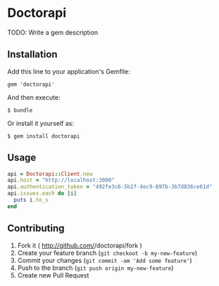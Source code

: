 # Doctorapi

TODO: Write a gem description

## Installation

Add this line to your application's Gemfile:

    gem 'doctorapi'

And then execute:

    $ bundle

Or install it yourself as:

    $ gem install doctorapi

## Usage

```ruby
api = Doctorapi::Client.new
api.host = "http://localhost:3000"
api.authentication_token = "492fe3c6-5b2f-4ec9-897b-3b7d836ce61d"
api.issues.each do |i|
  puts i.to_s
end
```

## Contributing

1. Fork it ( http://github.com/<my-github-username>/doctorapi/fork )
2. Create your feature branch (`git checkout -b my-new-feature`)
3. Commit your changes (`git commit -am 'Add some feature'`)
4. Push to the branch (`git push origin my-new-feature`)
5. Create new Pull Request
